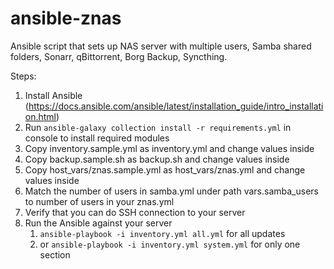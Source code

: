 # ansible-znas
Ansible script that sets up NAS server with multiple users, Samba shared folders, Sonarr, qBittorrent, Borg Backup, Syncthing.

Steps:

1. Install Ansible (https://docs.ansible.com/ansible/latest/installation_guide/intro_installation.html)
2. Run `ansible-galaxy collection install -r requirements.yml` in console to install required modules
3. Copy inventory.sample.yml as inventory.yml and change values inside
4. Copy backup.sample.sh as backup.sh and change values inside
5. Copy host_vars/znas.sample.yml as host_vars/znas.yml and change values inside
6. Match the number of users in samba.yml under path vars.samba_users to number of users in your znas.yml
7. Verify that you can do SSH connection to your server
8. Run the Ansible against your server
   1. `ansible-playbook -i inventory.yml all.yml` for all updates
   2. or `ansible-playbook -i inventory.yml system.yml` for only one section
